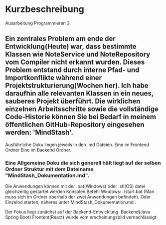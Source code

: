 # Kurzbeschreibung
Ausarbeitung Programmieren 3.
## Ein zentrales Problem am ende der Entwicklung(Heute) war, dass bestimmte Klassen wie NoteService und NoteRepository vom Compiler nicht erkannt wurden. Dieses Problem entstand durch interne Pfad- und Importkonflikte während einer Projektstrukturierung(Wochen her). Ich habe daraufhin alle relevanten Klassen in ein neues, sauberes Projekt überführt. Die wirklichen einzelnen Arbeitsschritte sowie die vollständige Code-Historie können Sie bei Bedarf in meinem öffentlichen GitHub-Repository eingesehen werden: 'MindStash'.
Ausführliche Doku liegen jeweils in den .md Dateien.
Eine im Frontend Ordner
Eine im Backend Ordner.

### Eine Allgemeine Doku die sich generell hält liegt auf der selben Ordner Struktur mit dem Dateiname "MindStash_Dokumentation.md".

Die Anwendungen können mit der .bat(Windows) oder .sh(OS) datei gleichzeitig gestartet werden
Konsolen Befehl Windows: .\start.bat  (Man muss sich im Ordner oberhalb der zwei Anwendungen befinden).
Oder Einzelnd starten, näheres unter MindStash_Dokumentation.md .

Der Fokus liegt zunächst auf der Backend-Entwicklung.
Backend(Java Spring Boot)
Frontent(React) wurde vom erscheinungsbild vernachlässigt

